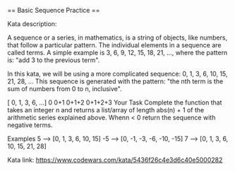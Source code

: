 == Basic Sequence Practice ==

Kata description:

A sequence or a series, in mathematics, is a string of objects, like numbers, that follow a particular pattern. The individual elements in a sequence are called terms. A simple example is 3, 6, 9, 12, 15, 18, 21, ..., where the pattern is: "add 3 to the previous term".

In this kata, we will be using a more complicated sequence: 0, 1, 3, 6, 10, 15, 21, 28, ... This sequence is generated with the pattern: "the nth term is the sum of numbers from 0 to n, inclusive".

[ 0,  1,    3,      6,   ...]
  0  0+1  0+1+2  0+1+2+3
Your Task
Complete the function that takes an integer n and returns a list/array of length abs(n) + 1 of the arithmetic series explained above. Whenn < 0 return the sequence with negative terms.

Examples
 5  -->  [0,  1,  3,  6,  10,  15]
-5  -->  [0, -1, -3, -6, -10, -15]
 7  -->  [0,  1,  3,  6,  10,  15,  21,  28]

 Kata link: https://www.codewars.com/kata/5436f26c4e3d6c40e5000282